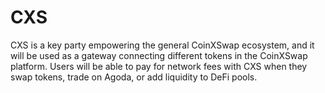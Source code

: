 # CXS

CXS is a key party empowering the general CoinXSwap ecosystem, and it will be used as a gateway connecting different tokens in the CoinXSwap platform. Users will be able to pay for network fees with CXS when they swap tokens, trade on Agoda, or add liquidity to DeFi pools. 
